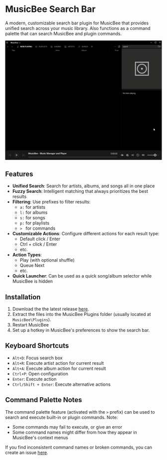 # MusicBee Search Bar

A modern, customizable search bar plugin for MusicBee that provides unified search across your music library.
Also functions as a command palette that can search MusicBee and plugin commands.
  
<img src="/demo.gif" width="700" height="auto"/>



## Features

- **Unified Search**: Search for artists, albums, and songs all in one place
- **Fuzzy Search**: Intelligent matching that always prioritizes the best results
- **Filtering**: Use prefixes to filter results:
  - `a:` for artists
  - `l:` for albums
  - `s:` for songs
  - `p:` for playlists
  - `> ` for commands
- **Customizable Actions**: Configure different actions for each result type:
  - Default click / Enter
  - Ctrl + click / Enter
  - etc.
- **Action Types**:
  - Play (with optional shuffle)
  - Queue Next
  - etc.
- **Quick Launcher**: Can be used as a quick song/album selector while MusicBee is hidden

## Installation

1. Download the the latest release [here](https://github.com/fiso64/MusicBeeSearchBar/releases/latest).
2. Extract the files into the MusicBee Plugins folder (usually located at `MusicBee\Plugins`).
3. Restart MusicBee
4. Set up a hotkey in MusicBee's preferences to show the search bar.

## Keyboard Shortcuts

- `Alt+D`: Focus search box
- `Alt+R`: Execute artist action for current result
- `Alt+A`: Execute album action for current result
- `Ctrl+P`: Open configuration
- `Enter`: Execute action
- `Ctrl/Shift + Enter`: Execute alternative actions

## Command Palette Notes
The command palette feature (activated with the `>` prefix) can be used to search and execute built-in or plugin commands. Note:
- Some commands may fail to execute, or give an error
- Some command names might differ from how they appear in MusicBee's context menus

If you find inconsistent command names or broken commands, you can create an issue [here](https://github.com/fiso64/MusicBeeSearchBar/issues).